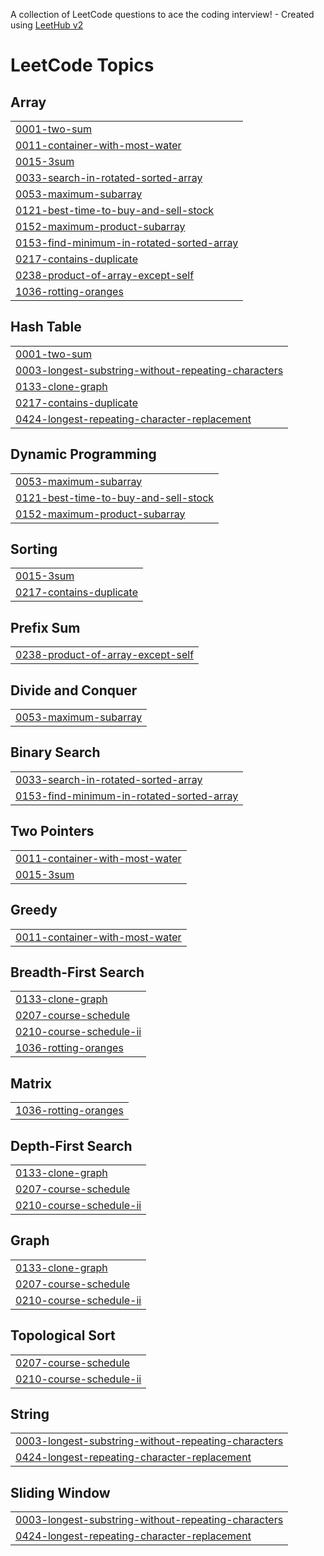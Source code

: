 A collection of LeetCode questions to ace the coding interview! - Created using [LeetHub v2](https://github.com/arunbhardwaj/LeetHub-2.0)
<!---LeetCode Topics Start-->
# LeetCode Topics
## Array
|  |
| ------- |
| [0001-two-sum](https://github.com/tarangdwivedy123/DSA/tree/master/0001-two-sum) |
| [0011-container-with-most-water](https://github.com/tarangdwivedy123/DSA/tree/master/0011-container-with-most-water) |
| [0015-3sum](https://github.com/tarangdwivedy123/DSA/tree/master/0015-3sum) |
| [0033-search-in-rotated-sorted-array](https://github.com/tarangdwivedy123/DSA/tree/master/0033-search-in-rotated-sorted-array) |
| [0053-maximum-subarray](https://github.com/tarangdwivedy123/DSA/tree/master/0053-maximum-subarray) |
| [0121-best-time-to-buy-and-sell-stock](https://github.com/tarangdwivedy123/DSA/tree/master/0121-best-time-to-buy-and-sell-stock) |
| [0152-maximum-product-subarray](https://github.com/tarangdwivedy123/DSA/tree/master/0152-maximum-product-subarray) |
| [0153-find-minimum-in-rotated-sorted-array](https://github.com/tarangdwivedy123/DSA/tree/master/0153-find-minimum-in-rotated-sorted-array) |
| [0217-contains-duplicate](https://github.com/tarangdwivedy123/DSA/tree/master/0217-contains-duplicate) |
| [0238-product-of-array-except-self](https://github.com/tarangdwivedy123/DSA/tree/master/0238-product-of-array-except-self) |
| [1036-rotting-oranges](https://github.com/tarangdwivedy123/DSA/tree/master/1036-rotting-oranges) |
## Hash Table
|  |
| ------- |
| [0001-two-sum](https://github.com/tarangdwivedy123/DSA/tree/master/0001-two-sum) |
| [0003-longest-substring-without-repeating-characters](https://github.com/tarangdwivedy123/DSA/tree/master/0003-longest-substring-without-repeating-characters) |
| [0133-clone-graph](https://github.com/tarangdwivedy123/DSA/tree/master/0133-clone-graph) |
| [0217-contains-duplicate](https://github.com/tarangdwivedy123/DSA/tree/master/0217-contains-duplicate) |
| [0424-longest-repeating-character-replacement](https://github.com/tarangdwivedy123/DSA/tree/master/0424-longest-repeating-character-replacement) |
## Dynamic Programming
|  |
| ------- |
| [0053-maximum-subarray](https://github.com/tarangdwivedy123/DSA/tree/master/0053-maximum-subarray) |
| [0121-best-time-to-buy-and-sell-stock](https://github.com/tarangdwivedy123/DSA/tree/master/0121-best-time-to-buy-and-sell-stock) |
| [0152-maximum-product-subarray](https://github.com/tarangdwivedy123/DSA/tree/master/0152-maximum-product-subarray) |
## Sorting
|  |
| ------- |
| [0015-3sum](https://github.com/tarangdwivedy123/DSA/tree/master/0015-3sum) |
| [0217-contains-duplicate](https://github.com/tarangdwivedy123/DSA/tree/master/0217-contains-duplicate) |
## Prefix Sum
|  |
| ------- |
| [0238-product-of-array-except-self](https://github.com/tarangdwivedy123/DSA/tree/master/0238-product-of-array-except-self) |
## Divide and Conquer
|  |
| ------- |
| [0053-maximum-subarray](https://github.com/tarangdwivedy123/DSA/tree/master/0053-maximum-subarray) |
## Binary Search
|  |
| ------- |
| [0033-search-in-rotated-sorted-array](https://github.com/tarangdwivedy123/DSA/tree/master/0033-search-in-rotated-sorted-array) |
| [0153-find-minimum-in-rotated-sorted-array](https://github.com/tarangdwivedy123/DSA/tree/master/0153-find-minimum-in-rotated-sorted-array) |
## Two Pointers
|  |
| ------- |
| [0011-container-with-most-water](https://github.com/tarangdwivedy123/DSA/tree/master/0011-container-with-most-water) |
| [0015-3sum](https://github.com/tarangdwivedy123/DSA/tree/master/0015-3sum) |
## Greedy
|  |
| ------- |
| [0011-container-with-most-water](https://github.com/tarangdwivedy123/DSA/tree/master/0011-container-with-most-water) |
## Breadth-First Search
|  |
| ------- |
| [0133-clone-graph](https://github.com/tarangdwivedy123/DSA/tree/master/0133-clone-graph) |
| [0207-course-schedule](https://github.com/tarangdwivedy123/DSA/tree/master/0207-course-schedule) |
| [0210-course-schedule-ii](https://github.com/tarangdwivedy123/DSA/tree/master/0210-course-schedule-ii) |
| [1036-rotting-oranges](https://github.com/tarangdwivedy123/DSA/tree/master/1036-rotting-oranges) |
## Matrix
|  |
| ------- |
| [1036-rotting-oranges](https://github.com/tarangdwivedy123/DSA/tree/master/1036-rotting-oranges) |
## Depth-First Search
|  |
| ------- |
| [0133-clone-graph](https://github.com/tarangdwivedy123/DSA/tree/master/0133-clone-graph) |
| [0207-course-schedule](https://github.com/tarangdwivedy123/DSA/tree/master/0207-course-schedule) |
| [0210-course-schedule-ii](https://github.com/tarangdwivedy123/DSA/tree/master/0210-course-schedule-ii) |
## Graph
|  |
| ------- |
| [0133-clone-graph](https://github.com/tarangdwivedy123/DSA/tree/master/0133-clone-graph) |
| [0207-course-schedule](https://github.com/tarangdwivedy123/DSA/tree/master/0207-course-schedule) |
| [0210-course-schedule-ii](https://github.com/tarangdwivedy123/DSA/tree/master/0210-course-schedule-ii) |
## Topological Sort
|  |
| ------- |
| [0207-course-schedule](https://github.com/tarangdwivedy123/DSA/tree/master/0207-course-schedule) |
| [0210-course-schedule-ii](https://github.com/tarangdwivedy123/DSA/tree/master/0210-course-schedule-ii) |
## String
|  |
| ------- |
| [0003-longest-substring-without-repeating-characters](https://github.com/tarangdwivedy123/DSA/tree/master/0003-longest-substring-without-repeating-characters) |
| [0424-longest-repeating-character-replacement](https://github.com/tarangdwivedy123/DSA/tree/master/0424-longest-repeating-character-replacement) |
## Sliding Window
|  |
| ------- |
| [0003-longest-substring-without-repeating-characters](https://github.com/tarangdwivedy123/DSA/tree/master/0003-longest-substring-without-repeating-characters) |
| [0424-longest-repeating-character-replacement](https://github.com/tarangdwivedy123/DSA/tree/master/0424-longest-repeating-character-replacement) |
<!---LeetCode Topics End-->